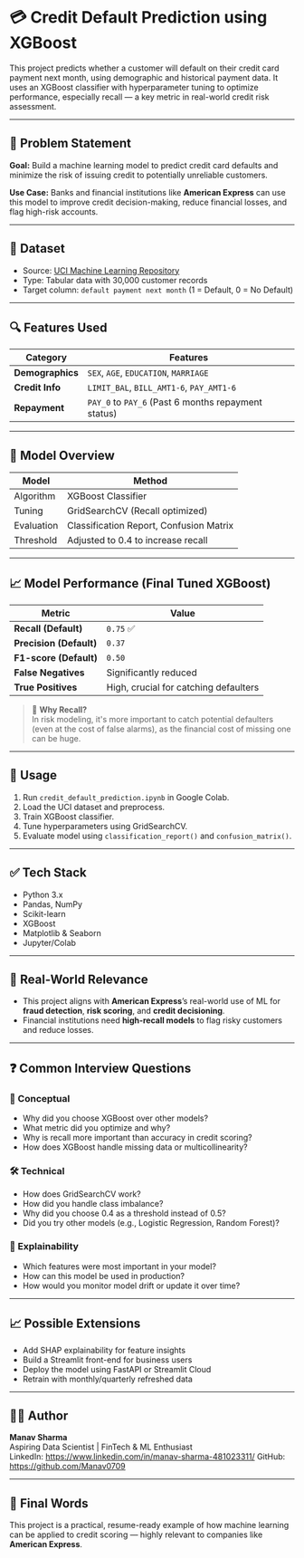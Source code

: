 # 💳 Credit Default Prediction using XGBoost

This project predicts whether a customer will default on their credit card payment next month, using demographic and historical payment data. It uses an XGBoost classifier with hyperparameter tuning to optimize performance, especially recall — a key metric in real-world credit risk assessment.

---

## 📌 Problem Statement

**Goal:** Build a machine learning model to predict credit card defaults and minimize the risk of issuing credit to potentially unreliable customers.

**Use Case:** Banks and financial institutions like **American Express** can use this model to improve credit decision-making, reduce financial losses, and flag high-risk accounts.

---

## 📂 Dataset

- Source: [UCI Machine Learning Repository](https://archive.ics.uci.edu/ml/datasets/default+of+credit+card+clients)
- Type: Tabular data with 30,000 customer records
- Target column: `default payment next month` (1 = Default, 0 = No Default)

---

## 🔍 Features Used

| Category         | Features |
|------------------|----------|
| **Demographics** | `SEX`, `AGE`, `EDUCATION`, `MARRIAGE` |
| **Credit Info**  | `LIMIT_BAL`, `BILL_AMT1-6`, `PAY_AMT1-6` |
| **Repayment**    | `PAY_0` to `PAY_6` (Past 6 months repayment status) |

---

## 🧠 Model Overview

| Model           | Method                 |
|-----------------|------------------------|
| Algorithm       | XGBoost Classifier     |
| Tuning          | GridSearchCV (Recall optimized) |
| Evaluation      | Classification Report, Confusion Matrix |
| Threshold       | Adjusted to 0.4 to increase recall |

---

## 📈 Model Performance (Final Tuned XGBoost)

| Metric            | Value      |
|-------------------|------------|
| **Recall (Default)** | `0.75` ✅ |
| **Precision (Default)** | `0.37` |
| **F1-score (Default)** | `0.50` |
| **False Negatives** | Significantly reduced |
| **True Positives** | High, crucial for catching defaulters |

> 🎯 **Why Recall?**  
> In risk modeling, it's more important to catch potential defaulters (even at the cost of false alarms), as the financial cost of missing one can be huge.

---

## 🚀 Usage

1. Run `credit_default_prediction.ipynb` in Google Colab.
2. Load the UCI dataset and preprocess.
3. Train XGBoost classifier.
4. Tune hyperparameters using GridSearchCV.
5. Evaluate model using `classification_report()` and `confusion_matrix()`.

---

## ✅ Tech Stack

- Python 3.x
- Pandas, NumPy
- Scikit-learn
- XGBoost
- Matplotlib & Seaborn
- Jupyter/Colab

---

## 💼 Real-World Relevance

- This project aligns with **American Express**’s real-world use of ML for **fraud detection**, **risk scoring**, and **credit decisioning**.
- Financial institutions need **high-recall models** to flag risky customers and reduce losses.

---

## ❓ Common Interview Questions

### 🧠 Conceptual
- Why did you choose XGBoost over other models?
- What metric did you optimize and why?
- Why is recall more important than accuracy in credit scoring?
- How does XGBoost handle missing data or multicollinearity?

### 🛠️ Technical
- How does GridSearchCV work?
- How did you handle class imbalance?
- Why did you choose 0.4 as a threshold instead of 0.5?
- Did you try other models (e.g., Logistic Regression, Random Forest)?

### 🔎 Explainability
- Which features were most important in your model?
- How can this model be used in production?
- How would you monitor model drift or update it over time?

---

## 📈 Possible Extensions

- Add SHAP explainability for feature insights
- Build a Streamlit front-end for business users
- Deploy the model using FastAPI or Streamlit Cloud
- Retrain with monthly/quarterly refreshed data

---

## 👨‍💻 Author

**Manav Sharma**  
Aspiring Data Scientist | FinTech & ML Enthusiast  
LinkedIn: https://www.linkedin.com/in/manav-sharma-481023311/
GitHub: https://github.com/Manav0709

---

## 🏁 Final Words

This project is a practical, resume-ready example of how machine learning can be applied to credit scoring — highly relevant to companies like **American Express**.

